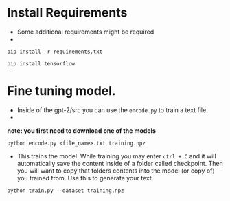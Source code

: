 
# Install Requirements

- Some additional requirements might be required
- 
`pip install -r requirements.txt`

`pip install tensorflow`


# Fine tuning model.

- Inside of the gpt-2/src you can use the `encode.py` to train a text file.
- 
__note: you first need to download one of the models__

`python encode.py <file_name>.txt training.npz`

- This trains the model. While training you may enter `ctrl + C` and it will automatically save the content inside of a folder called checkpoint. Then you will want to copy that folders contents into the model (or copy of) you trained from. Use this to generate your text.

`python train.py --dataset training.npz`
